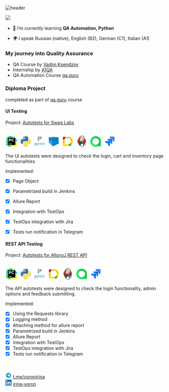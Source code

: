 ![header](https://capsule-render.vercel.app/api?type=waving&color=gradient&customColorList=24&height=200&section=header&text=Hi%20there!&fontAlignY=35&fontSize=60&desc=I'm%20Irina%20Voron&descAlignY=60&descSize=50&animation=twinkling&fontColor=E9E9E9F3&descAlign=60&fontAlign=25)

<p>
  <img src="https://readme-typing-svg.herokuapp.com?color=4169E1&font=Lemon&size=33&center=true&vCenter=true&lines=QA+Engineer">
</p>

[//]: # (<h1 align="center">Hi there, I'm <a href="https://drive.google.com/file/d/1Oe8CTbilXPQkrFrs7kJYXh7I4mQ6uMo2/view?usp=sharing" target="_blank">Irina</a> </h1>)

[//]: # (<h3 align="center">QA Engineer</h3>)

- 🌱 I’m currently learning **QA Automation, Python**

- 🌍 I speak Russian (native), English (B2), German (C1), Italian (A1)


### My journey into Quality Assurance
- QA Course by <a target="_blank" href="https://ksendzov.com/">Vadim Ksendzov</a>
- Internship by <a target="_blank" href="https://www.a1qa.com/">A1QA</a>
- QA Automation Course <a target="_blank" href="https://qa.guru">qa.guru</a>



### Diploma Project
сompleted as part of <a target="_blank" href="https://qa.guru">qa.guru</a> course
#### UI Testing
Project: <a target="_blank" href="https://github.com/irinavoron/qu.guru_diploma_swagLabs_ui">Autotests for Swag Labs</a></br></br>

<a href="https://www.jetbrains.com/pycharm/"><img src="images/icons/pycharm.svg" width="40" height="40"  alt="PyCharm"/></a>
<a href="https://www.python.com/"><img src="images/icons/python.svg" width="40" height="40"  alt="Python"/></a>
<a href="https://docs.pytest.org/"><img src="images/icons/pytest.svg" width="40" height="40"  alt="Pytest 5"/></a>
<a href="https://aerokube.com/selenoid/"><img src="images/icons/selenoid.svg" width="40" height="40"  alt="Selenoid"/></a>
<a href="https://github.com/allure-framework/allure2"><img src="images/icons/allure.svg" width="40" height="40"  alt="Allure"/></a>
<a href="https://www.jenkins.io/"><img src="images/icons/jenkins.svg" width="40" height="40"  alt="Jenkins"/></a>
<a href="https://qameta.io/"><img src="images/icons/allure_TO.svg" width="40" height="40"  alt="Allure TestOps"/></a> 
<a href="https://www.atlassian.com/ru/software/jira/"><img src="images/icons/jira.svg" width="40" height="40"  alt="Jira"/></a>

The UI autotests were designed to check the login, cart and inventory page functionalities.  

Implemented:
- [x] Page Object
- [x] Parametrized build in Jenkins
- [x] Allure Report
- [x] Integration with TestOps
- [x] TestOps integration with Jira
- [x] Tests run notification in Telegram


#### REST API Testing
Project: <a target="_blank" href="https://github.com/irinavoron/qa.guru_diploma_altoro_api">Autotests for AltoroJ REST API</a></br></br>

<a href="https://www.jetbrains.com/pycharm/"><img src="images/icons/pycharm.svg" width="40" height="40"  alt="PyCharm"/></a>
<a href="https://www.python.com/"><img src="images/icons/python.svg" width="40" height="40"  alt="Python"/></a>
<a href="https://docs.pytest.org/"><img src="images/icons/pytest.svg" width="40" height="40"  alt="Pytest 5"/></a>
<a href="https://github.com/allure-framework/allure2"><img src="images/icons/allure.svg" width="40" height="40"  alt="Allure"/></a>
<a href="https://www.jenkins.io/"><img src="images/icons/jenkins.svg" width="40" height="40"  alt="Jenkins"/></a>
<a href="https://qameta.io/"><img src="images/icons/allure_TO.svg" width="40" height="40"  alt="Allure TestOps"/></a> 
<a href="https://www.atlassian.com/ru/software/jira/"><img src="images/icons/jira.svg" width="40" height="40"  alt="Jira"/></a>

The API autotests were designed to check the login functionality, admin options and feedback submitting.

Implemented:
- [X] Using the Requests library 
- [X] Logging method
- [X] Attaching method for allure report
- [x] Parametrized build in Jenkins
- [x] Allure Report
- [x] Integration with TestOps
- [x] TestOps integration with Jira
- [x] Tests run notification in Telegram

</br></br>
<img src="images/icons/telegram.svg" width="20" height="20"/> <a target="_blank" href="https://t.me/voronirina">t.me/voronirina</a>  
<img src="images/icons/linkedin.svg" width="20" height="20"/> <a target="_blank" href="https://www.linkedin.com/in/irina-voron">irina-voron</a>



